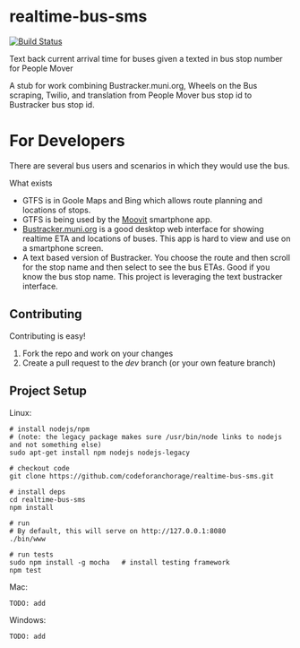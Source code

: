 realtime-bus-sms
================

[![Build Status](https://travis-ci.org/codeforanchorage/realtime-bus-sms.svg?branch=master)](https://travis-ci.org/codeforanchorage/realtime-bus-sms) 


Text back current arrival time for buses given a texted in bus stop number for People Mover

A stub for work combining Bustracker.muni.org, Wheels on the Bus scraping, Twilio, and translation from People Mover bus stop id to Bustracker bus stop id.


For Developers
===================
There are several bus users and scenarios in which they would use the bus.

What exists
- GTFS is in Goole Maps and Bing which allows route planning and locations of stops.
- GTFS is being used by the [Moovit](http://www.moovitapp.com/) smartphone app.
- [Bustracker.muni.org](http://bustracker.muni.org) is a good desktop web interface for showing realtime ETA and locations of buses. This app is hard to view and use on a smartphone screen.
- A text based version of Bustracker. You choose the route and then scroll for the stop name and then select to see the bus ETAs. Good if you know the bus stop name. This project is leveraging the text bustracker interface.

Contributing
------------

Contributing is easy!

1. Fork the repo and work on your changes
1. Create a pull request to the *dev* branch (or your own feature branch)

Project Setup
--------------

Linux:

    # install nodejs/npm
    # (note: the legacy package makes sure /usr/bin/node links to nodejs and not something else)
    sudo apt-get install npm nodejs nodejs-legacy

    # checkout code
    git clone https://github.com/codeforanchorage/realtime-bus-sms.git

    # install deps
    cd realtime-bus-sms
    npm install

    # run 
    # By default, this will serve on http://127.0.0.1:8080
    ./bin/www

    # run tests
    sudo npm install -g mocha   # install testing framework
    npm test

Mac:

    TODO: add

Windows:

    TODO: add



